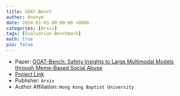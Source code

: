 ```yaml
---
title: GOAT-Bench
author: Anonym
date: 2024-01-03 00:00:00 +0800
categories: [Arxiv]
tags: [Evaluation Benchmark]
math: true
pin: false
---
```


- Paper: [GOAT-Bench: Safety Insights to Large Multimodal Models through Meme-Based Social Abuse](https://arxiv.org/abs/2401.01523)
- [Project Link](https://goatlmm.github.io/)
- Publisher: `Arxiv`
- Author Affiliation: `Hong Kong Baptist University`
